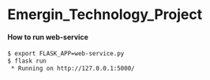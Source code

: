 # Emergin_Technology_Project

#### How to run web-service

``` bash
$ export FLASK_APP=web-service.py
$ flask run
 * Running on http://127.0.0.1:5000/
```
